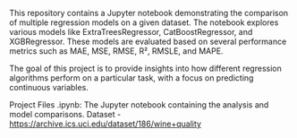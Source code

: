 This repository contains a Jupyter notebook demonstrating the comparison of multiple regression models on a given dataset. The notebook explores various models like ExtraTreesRegressor, CatBoostRegressor, and XGBRegressor. These models are evaluated based on several performance metrics such as MAE, MSE, RMSE, R², RMSLE, and MAPE.

The goal of this project is to provide insights into how different regression algorithms perform on a particular task, with a focus on predicting continuous variables.

Project Files
.ipynb: The Jupyter notebook containing the analysis and model comparisons.
Dataset - https://archive.ics.uci.edu/dataset/186/wine+quality
